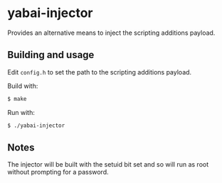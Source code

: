 # yabai-injector

Provides an alternative means to inject the scripting additions payload.

## Building and usage

Edit `config.h` to set the path to the scripting additions payload.

Build with:

```.sh
$ make
```

Run with:

```.sh
$ ./yabai-injector
```

## Notes

The injector will be built with the setuid bit set and so will run as root
without prompting for a password.
